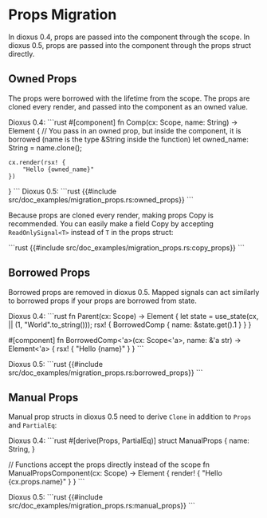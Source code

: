# Props Migration

In dioxus 0.4, props are passed into the component through the scope. In dioxus 0.5, props are passed into the component through the props struct directly.

## Owned Props

The props were borrowed with the lifetime from the scope. The props are cloned every render, and passed into the component as an owned value.

Dioxus 0.4:
\```rust
#[component]
fn Comp(cx: Scope, name: String) -> Element {
    // You pass in an owned prop, but inside the component, it is borrowed (name is the type &String inside the function)
    let owned_name: String = name.clone();

    cx.render(rsx! {
        "Hello {owned_name}"
    })
}
\```
Dioxus 0.5:
\```rust
{{#include src/doc_examples/migration_props.rs:owned_props}}
\```

Because props are cloned every render, making props Copy is recommended. You can easily make a field Copy by accepting `ReadOnlySignal<T>` instead of `T` in the props struct:

\```rust
{{#include src/doc_examples/migration_props.rs:copy_props}}
\```

## Borrowed Props

Borrowed props are removed in dioxus 0.5. Mapped signals can act similarly to borrowed props if your props are borrowed from state.

Dioxus 0.4:
\```rust
fn Parent(cx: Scope) -> Element {
    let state = use_state(cx, || (1, "World".to_string()));
    rsx! {
        BorrowedComp {
            name: &state.get().1
        }
    }
}

#[component]
fn BorrowedComp<'a>(cx: Scope<'a>, name: &'a str) -> Element<'a> {
    rsx! {
        "Hello {name}"
    }
}
\```

Dioxus 0.5:
\```rust
{{#include src/doc_examples/migration_props.rs:borrowed_props}}
\```

## Manual Props

Manual prop structs in dioxus 0.5 need to derive `Clone` in addition to `Props` and `PartialEq`:

Dioxus 0.4:
\```rust
#[derive(Props, PartialEq)]
struct ManualProps {
    name: String,
}

// Functions accept the props directly instead of the scope
fn ManualPropsComponent(cx: Scope<ManualProps>) -> Element {
    render! {
        "Hello {cx.props.name}"
    }
}
\```

Dioxus 0.5:
\```rust
{{#include src/doc_examples/migration_props.rs:manual_props}}
\```
